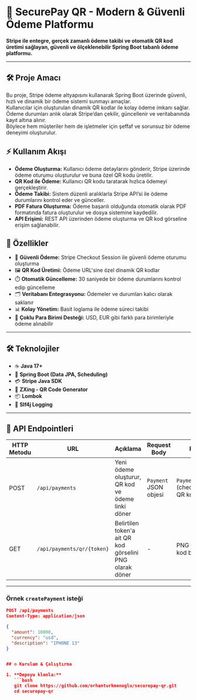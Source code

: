 # 🚀 SecurePay QR - Modern & Güvenli Ödeme Platformu

**Stripe ile entegre, gerçek zamanlı ödeme takibi ve otomatik QR kod üretimi sağlayan, güvenli ve ölçeklenebilir Spring Boot tabanlı ödeme platformu.**

---

## 🛠 Proje Amacı

Bu proje, Stripe ödeme altyapısını kullanarak Spring Boot üzerinde güvenli, hızlı ve dinamik bir ödeme sistemi sunmayı amaçlar.  
Kullanıcılar için oluşturulan dinamik QR kodlar ile kolay ödeme imkanı sağlar.  
Ödeme durumları anlık olarak Stripe’dan çekilir, güncellenir ve veritabanında kayıt altına alınır.  
Böylece hem müşteriler hem de işletmeler için şeffaf ve sorunsuz bir ödeme deneyimi oluşturulur.


## ⚡ Kullanım Akışı

- **Ödeme Oluşturma:** Kullanıcı ödeme detaylarını gönderir, Stripe üzerinde ödeme oturumu oluşturulur ve buna özel QR kodu üretilir.  
- **QR Kod ile Ödeme:** Kullanıcı QR kodu taratarak hızlıca ödemeyi gerçekleştirir.  
- **Ödeme Takibi:** Sistem düzenli aralıklarla Stripe API’si ile ödeme durumlarını kontrol eder ve günceller.
- **PDF Fatura Oluşturma:** Ödeme başarılı olduğunda otomatik olarak PDF formatında fatura oluşturulur ve dosya sistemine kaydedilir.
- **API Erişimi:** REST API üzerinden ödeme oluşturma ve QR kod görseline erişim sağlanabilir.


## 🌟 Özellikler

- 🔐 **Güvenli Ödeme:** Stripe Checkout Session ile güvenli ödeme oturumu oluşturma  
- 🖼️ **QR Kod Üretimi:** Ödeme URL'sine özel dinamik QR kodlar  
- ⏱️ **Otomatik Güncelleme:** 30 saniyede bir ödeme durumlarını kontrol edip güncelleme  
- 🗂️ **Veritabanı Entegrasyonu:** Ödemeler ve durumları kalıcı olarak saklanır  
- 📊 **Kolay Yönetim:** Basit loglama ile ödeme süreci takibi
- 💱 **Çoklu Para Birimi Desteği:** USD, EUR gibi farklı para birimleriyle ödeme alınabilir

---

## 🛠️ Teknolojiler

- ☕ **Java 17+**  
- 🌱 **Spring Boot (Data JPA, Scheduling)**  
- 💳 **Stripe Java SDK**  
- 📱 **ZXing - QR Code Generator**  
- 📦 **Lombok**  
- 📝 **Slf4j Logging**  

---


   ## 🔌 API Endpointleri

| HTTP Metodu | URL               | Açıklama                          | Request Body         | Response                  |
|-------------|-------------------|---------------------------------|---------------------|---------------------------|
| POST        | `/api/payments`   | Yeni ödeme oluşturur, QR kod ve ödeme linki döner | `Payment` JSON objesi | `PaymentResponseDTO` (checkout URL + QR kod base64) |
| GET         | `/api/payments/qr/{token}` | Belirtilen token'a ait QR kod görselini PNG olarak döner | -                   | PNG formatında QR kod byte dizisi  |

---

### Örnek `createPayment` isteği

```json
POST /api/payments
Content-Type: application/json

{
  "amount": 10000,
  "currency": "usd",
  "description": "IPHONE 13"
}


## ⚙️ Kurulum & Çalıştırma

1. **Depoyu klonla:**  
   ```bash
   git clone https://github.com/orhanturkmenoglu/securepay-qr.git
   cd securepay-qr
